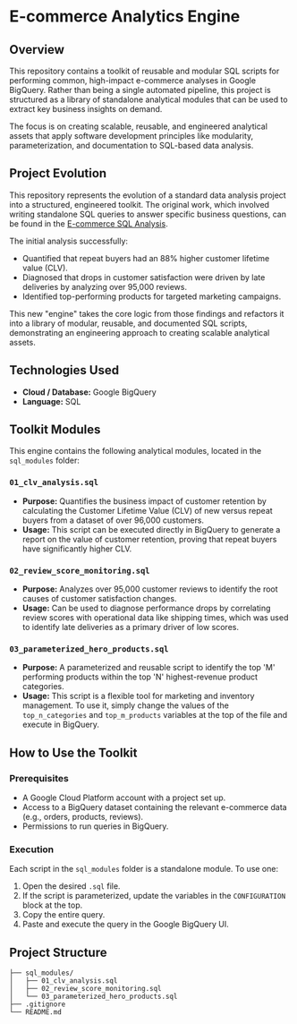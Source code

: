 # E-commerce Analytics Engine

## Overview

This repository contains a toolkit of reusable and modular SQL scripts for performing common, high-impact e-commerce analyses in Google BigQuery. Rather than being a single automated pipeline, this project is structured as a library of standalone analytical modules that can be used to extract key business insights on demand.

The focus is on creating scalable, reusable, and engineered analytical assets that apply software development principles like modularity, parameterization, and documentation to SQL-based data analysis.

## Project Evolution

This repository represents the evolution of a standard data analysis project into a structured, engineered toolkit. The original work, which involved writing standalone SQL queries to answer specific business questions, can be found in the [E-commerce SQL Analysis](https://github.com/itsmeamitesh01/E-commerce-SQL-Analysis).

The initial analysis successfully:
* Quantified that repeat buyers had an 88% higher customer lifetime value (CLV).
* Diagnosed that drops in customer satisfaction were driven by late deliveries by analyzing over 95,000 reviews.
* Identified top-performing products for targeted marketing campaigns.

This new "engine" takes the core logic from those findings and refactors it into a library of modular, reusable, and documented SQL scripts, demonstrating an engineering approach to creating scalable analytical assets.

## Technologies Used

- **Cloud / Database:** Google BigQuery
- **Language:** SQL

## Toolkit Modules

This engine contains the following analytical modules, located in the `sql_modules` folder:

### `01_clv_analysis.sql`
- **Purpose:** Quantifies the business impact of customer retention by calculating the Customer Lifetime Value (CLV) of new versus repeat buyers from a dataset of over 96,000 customers.
- **Usage:** This script can be executed directly in BigQuery to generate a report on the value of customer retention, proving that repeat buyers have significantly higher CLV.

### `02_review_score_monitoring.sql`
- **Purpose:** Analyzes over 95,000 customer reviews to identify the root causes of customer satisfaction changes.
- **Usage:** Can be used to diagnose performance drops by correlating review scores with operational data like shipping times, which was used to identify late deliveries as a primary driver of low scores.

### `03_parameterized_hero_products.sql`
- **Purpose:** A parameterized and reusable script to identify the top 'M' performing products within the top 'N' highest-revenue product categories.
- **Usage:** This script is a flexible tool for marketing and inventory management. To use it, simply change the values of the `top_n_categories` and `top_m_products` variables at the top of the file and execute in BigQuery.

## How to Use the Toolkit

### Prerequisites

- A Google Cloud Platform account with a project set up.
- Access to a BigQuery dataset containing the relevant e-commerce data (e.g., orders, products, reviews).
- Permissions to run queries in BigQuery.

### Execution

Each script in the `sql_modules` folder is a standalone module. To use one:
1.  Open the desired `.sql` file.
2.  If the script is parameterized, update the variables in the `CONFIGURATION` block at the top.
3.  Copy the entire query.
4.  Paste and execute the query in the Google BigQuery UI.

## Project Structure

```
├── sql_modules/
│   ├── 01_clv_analysis.sql
│   ├── 02_review_score_monitoring.sql
│   └── 03_parameterized_hero_products.sql
├── .gitignore
└── README.md
```
